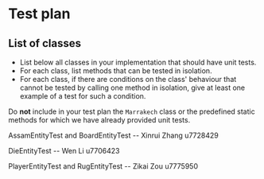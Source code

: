
# Test plan

## List of classes

* List below all classes in your implementation that should have unit tests.
* For each class, list methods that can be tested in isolation.
* For each class, if there are conditions on the class' behaviour that cannot
  be tested by calling one method in isolation, give at least one example of
  a test for such a condition.

Do **not** include in your test plan the `Marrakech` class or the predefined
static methods for which we have already provided unit tests.

AssamEntityTest and BoardEntityTest -- Xinrui Zhang u7728429

DieEntityTest -- Wen Li u7706423

PlayerEntityTest and RugEntityTest -- Zikai Zou u7775950
